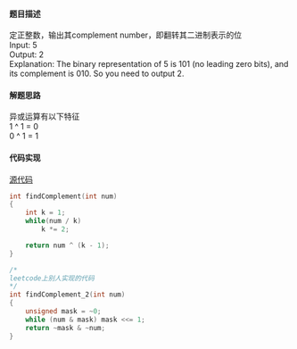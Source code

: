 #### 题目描述
定正整数，输出其complement number，即翻转其二进制表示的位  
Input: 5    
Output: 2    
Explanation: The binary representation of 5 is 101 (no leading zero bits), and its complement is 010. So you need to output 2.

#### 解题思路
异或运算有以下特征  
1 ^ 1 = 0  
0 ^ 1 = 1

#### 代码实现

[源代码](/BitManipulation/number_complement.cpp)

```cpp
int findComplement(int num)
{
	int k = 1;
	while(num / k)
		k *= 2;

	return num ^ (k - 1);
}

/*
leetcode上别人实现的代码
*/
int findComplement_2(int num) 
{
    unsigned mask = ~0;
    while (num & mask) mask <<= 1;
    return ~mask & ~num;
}
```